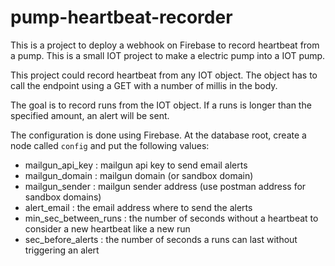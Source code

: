 # pump-heartbeat-recorder

This is a project to deploy a webhook on Firebase to record heartbeat from a pump. This is a small IOT project to make a electric pump into a IOT pump.

This project could record heartbeat from any IOT object. The object has to call the endpoint using a GET with a number of millis in the body.

The goal is to record runs from the IOT object. If a runs is longer than the specified amount, an alert will be sent.

The configuration is done using Firebase. At the database root, create a node called `config` and put the following values:

- mailgun_api_key : mailgun api key to send email alerts
- mailgun_domain : mailgun domain (or sandbox domain)
- mailgun_sender : mailgun sender address (use postman address for sandbox domains)
- alert_email : the email address where to send the alerts
- min_sec_between_runs : the number of seconds without a heartbeat to consider a new heartbeat like a new run
- sec_before_alerts : the number of seconds a runs can last without triggering an alert
